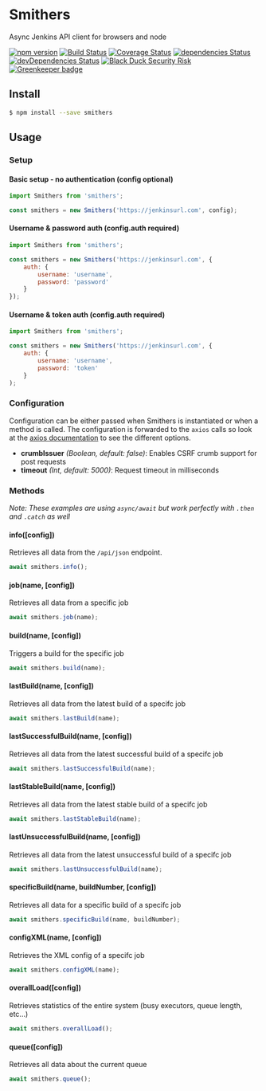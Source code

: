 # Smithers

Async Jenkins API client for browsers and node

[![npm version](https://badge.fury.io/js/smithers.svg)](https://badge.fury.io/js/smithers)
[![Build Status](https://travis-ci.org/clementallen/smithers.svg?branch=master)](https://travis-ci.org/clementallen/smithers)
[![Coverage Status](https://coveralls.io/repos/github/clementallen/smithers/badge.svg?branch=master)](https://coveralls.io/github/clementallen/smithers?branch=master)
[![dependencies Status](https://david-dm.org/clementallen/smithers/status.svg)](https://david-dm.org/clementallen/smithers)
[![devDependencies Status](https://david-dm.org/clementallen/smithers/dev-status.svg)](https://david-dm.org/clementallen/smithers?type=dev)
[![Black Duck Security Risk](https://copilot.blackducksoftware.com/github/repos/clementallen/smithers/branches/master/badge-risk.svg)](https://copilot.blackducksoftware.com/github/repos/clementallen/smithers/branches/master)
[![Greenkeeper badge](https://badges.greenkeeper.io/clementallen/smithers.svg)](https://greenkeeper.io/)

## Install

```bash
$ npm install --save smithers
```

## Usage

### Setup

#### Basic setup - no authentication (config optional)
```javascript
import Smithers from 'smithers';

const smithers = new Smithers('https://jenkinsurl.com', config);
```

#### Username & password auth (config.auth required)
```javascript
import Smithers from 'smithers';

const smithers = new Smithers('https://jenkinsurl.com', {
    auth: {
        username: 'username',
        password: 'password'
    }
});
```

#### Username & token auth (config.auth required)
```javascript
import Smithers from 'smithers';

const smithers = new Smithers('https://jenkinsurl.com', {
    auth: {
        username: 'username',
        password: 'token'
    }
);
```


### Configuration
Configuration can be either passed when Smithers is instantiated or when a method is called.  The configuration is forwarded to the `axios` calls so look at the [axios documentation](https://github.com/mzabriskie/axios#request-config) to see the different options.

- **crumbIssuer** *(Boolean, default: false)*: Enables CSRF crumb support for post requests
- **timeout** *(Int, default: 5000)*: Request timeout in milliseconds


### Methods

*Note: These examples are using `async/await` but work perfectly with `.then` and `.catch` as well*

#### info([config])
Retrieves all data from the `/api/json` endpoint.
```javascript
await smithers.info();
```

#### job(name, [config])
Retrieves all data from a specific job
```javascript
await smithers.job(name);
```

#### build(name, [config])
Triggers a build for the specific job
```javascript
await smithers.build(name);
```

#### lastBuild(name, [config])
Retrieves all data from the latest build of a specifc job
```javascript
await smithers.lastBuild(name);
```

#### lastSuccessfulBuild(name, [config])
Retrieves all data from the latest successful build of a specifc job
```javascript
await smithers.lastSuccessfulBuild(name);
```

#### lastStableBuild(name, [config])
Retrieves all data from the latest stable build of a specifc job
```javascript
await smithers.lastStableBuild(name);
```

#### lastUnsuccessfulBuild(name, [config])
Retrieves all data from the latest unsuccessful build of a specifc job
```javascript
await smithers.lastUnsuccessfulBuild(name);
```

#### specificBuild(name, buildNumber, [config])
Retrieves all data for a specific build of a specifc job
```javascript
await smithers.specificBuild(name, buildNumber);
```

#### configXML(name, [config])
Retrieves the XML config of a specifc job
```javascript
await smithers.configXML(name);
```

#### overallLoad([config])
Retrieves statistics of the entire system (busy executors, queue length, etc...)
```javascript
await smithers.overallLoad();
```

#### queue([config])
Retrieves all data about the current queue
```javascript
await smithers.queue();
```
